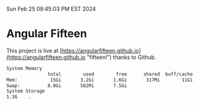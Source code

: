 Sun Feb 25 09:45:03 PM EST 2024

# Angular Fifteen


This project is live at [https://angularfifteen.github.io](https://angularfifteen.github.io "fifteen!") thanks to Github.

```bash
System Memory
               total        used        free      shared  buff/cache   available
Mem:            15Gi       3.2Gi       1.6Gi       317Mi        11Gi        12Gi
Swap:          8.0Gi       562Mi       7.5Gi
System Storage
1.3G	.
